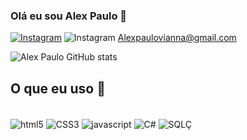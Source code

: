 
### Olá eu sou Alex Paulo 🤙

[![Instagram](https://img.shields.io/badge/Instagram-E4405F?style=for-the-badge&logo=instagram&logoColor=white)](https://www.instagram.com/alexpaulocsilva/) ![Instagram](https://img.shields.io/badge/Gmail-D14836?style=for-the-badge&logo=gmail&logoColor=white) Alexpaulovianna@gmail.com


![Alex Paulo GitHub stats](https://github-readme-stats.vercel.app/api?username=alexpvccsilva&show_icons=true&theme=tokyonight)

## O que eu uso 🤙

<div style="display: inline_block"> <br/>
<img align="center" alt="html5" src="https://img.shields.io/badge/HTML5-E34F26?style=for-the-badge&logo=html5&logoColor=white"/>
<img align="center" alt="CSS3" src="https://img.shields.io/badge/CSS3-1572B6?style=for-the-badge&logo=css3&logoColor=white"/>
<img align="center" alt="javascript" src="https://img.shields.io/badge/JavaScript-F7DF1E?style=for-the-badge&logo=javascript&logoColor=black"/>
<img align="center" alt="C#" src="https://img.shields.io/badge/C%23-239120?style=for-the-badge&logo=c-sharp&logoColor=white"/>
  <img align="center" alt="SQLÇ" src="https://img.shields.io/badge/-MySQL-4479A1?style=for-the-badge&logo=MySQL&logoColor=white""/>
</div>
